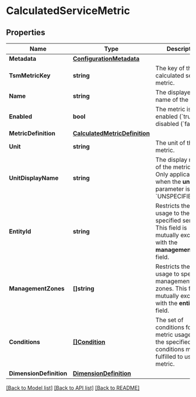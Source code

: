 # CalculatedServiceMetric

## Properties

Name | Type | Description | Notes
------------ | ------------- | ------------- | -------------
**Metadata** | [**ConfigurationMetadata**](ConfigurationMetadata.md) |  | [optional] 
**TsmMetricKey** | **string** | The key of the calculated service metric. | 
**Name** | **string** | The displayed name of the metric. | 
**Enabled** | **bool** | The metric is enabled (&#x60;true&#x60;) or disabled (&#x60;false&#x60;). | 
**MetricDefinition** | [**CalculatedMetricDefinition**](CalculatedMetricDefinition.md) |  | 
**Unit** | **string** | The unit of the metric. | 
**UnitDisplayName** | **string** | The display name of the metric&#39;s unit.    Only applicable when the **unit** parameter is set to &#x60;UNSPECIFIED&#x60;. | [optional] 
**EntityId** | **string** | Restricts the metric usage to the specified service.    This field is mutually exclusive with the **managementZones** field. | [optional] 
**ManagementZones** | **[]string** | Restricts the metric usage to specified management zones.    This field is mutually exclusive with the **entityId** field. | [optional] 
**Conditions** | [**[]Condition**](Condition.md) | The set of conditions for the metric usage.    **All** the specified conditions must be fulfilled to use the metric. | [optional] 
**DimensionDefinition** | [**DimensionDefinition**](DimensionDefinition.md) |  | [optional] 

[[Back to Model list]](../README.md#documentation-for-models) [[Back to API list]](../README.md#documentation-for-api-endpoints) [[Back to README]](../README.md)


